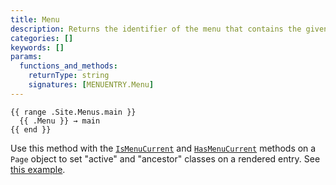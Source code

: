 ```yaml
---
title: Menu
description: Returns the identifier of the menu that contains the given menu entry.
categories: []
keywords: []
params:
  functions_and_methods:
    returnType: string
    signatures: [MENUENTRY.Menu]
---
```


```go-html-template
{{ range .Site.Menus.main }}
  {{ .Menu }} → main
{{ end }}
```

Use this method with the [`IsMenuCurrent`] and [`HasMenuCurrent`] methods on a `Page` object to set "active" and "ancestor" classes on a rendered entry. See [this example].

[`HasMenuCurrent`]: /methods/page/hasmenucurrent/
[`IsMenuCurrent`]: /methods/page/ismenucurrent/
[this example]: /templates/menu/#example
